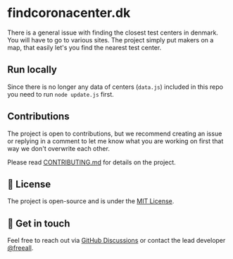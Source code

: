 # findcoronacenter.dk
There is a general issue with finding the closest test centers in denmark. You will have to go to various sites. The project simply put makers on a map, that easily let's you find the nearest test center.

## Run locally
Since there is no longer any data of centers (`data.js`) included in this repo you need to run `node update.js` first.

## Contributions
The project is open to contributions, but we recommend creating an issue or replying in a comment to let me know what you are working on first that way we don't overwrite each other.

Please read [CONTRIBUTING.md](https://github.com/freeall/findcoronacenter.dk/blob/main/docs/CONTRIBUTING.md) for details on the project.


## 📄 License
The project is open-source and is under the <a href="https://github.com/freeall/findcoronacenter.dk/blob/main/LICENSE">MIT License</a>.


## 💬 Get in touch
Feel free to reach out via <a href="https://github.com/freeall/findcoronacenter.dk/discussions">GitHub Discussions</a> or contact the lead developer <a href="https://github.com/freeall">@freeall<a/>.
